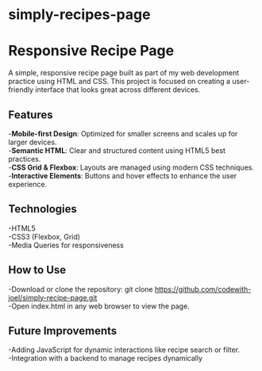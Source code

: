 # simply-recipes-page
# Responsive Recipe Page

A simple, responsive recipe page built as part of my web development practice using HTML and CSS. This project is focused on creating a user-friendly interface that looks great across different devices.

## Features
-**Mobile-first Design**: Optimized for smaller screens and scales up for larger devices.<br>
-**Semantic HTML**: Clear and structured content using HTML5 best practices.<br>
-**CSS Grid & Flexbox**: Layouts are managed using modern CSS techniques.<br>
-**Interactive Elements**: Buttons and hover effects to enhance the user experience.

## Technologies
-HTML5<br>
-CSS3 (Flexbox, Grid)<br>
-Media Queries for responsiveness

## How to Use
-Download or clone the repository: git clone https://github.com/codewith-joel/simply-recipe-page.git<br>
-Open index.html in any web browser to view the page.

## Future Improvements
-Adding JavaScript for dynamic interactions like recipe search or filter.<br>
-Integration with a backend to manage recipes dynamically
